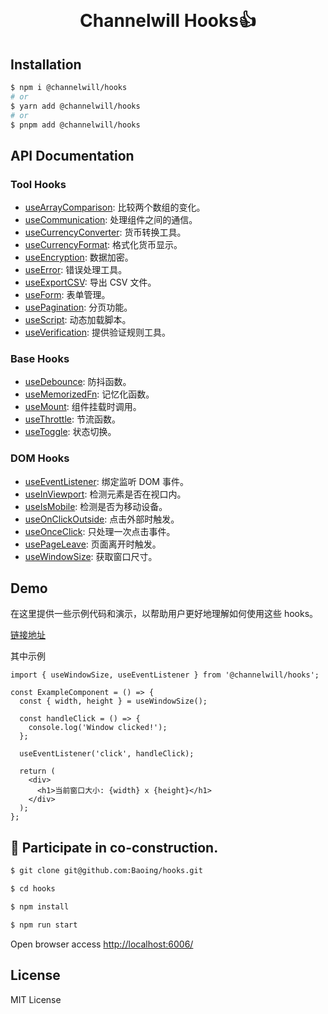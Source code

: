 <div align="center">
  <h1>
    <br/>
    <a href="#" style="display: flex; justify-content: center;gap: 8px;">
       <img src="https://www.channelwill.com/wp-content/uploads/2024/04/comparison_logo_3.svg" alt="" />
    </a>
    <br />
    Channelwill Hooks👍
  </h1>
</div>

## Installation

```bash
$ npm i @channelwill/hooks
# or
$ yarn add @channelwill/hooks
# or
$ pnpm add @channelwill/hooks
```

## API Documentation

### Tool Hooks

- [useArrayComparison](https://hooks-1be.pages.dev/?path=/docs/tool-hooks-usearraycomparison--docs): 比较两个数组的变化。
- [useCommunication](https://hooks-1be.pages.dev/?path=/docs/tool-hooks-usecommunication--docs): 处理组件之间的通信。
- [useCurrencyConverter](https://hooks-1be.pages.dev/?path=/docs/tool-hooks-usecurrencyconverter--docs): 货币转换工具。
- [useCurrencyFormat](https://hooks-1be.pages.dev/?path=/docs/tool-hooks-usecurrencyformat--docs): 格式化货币显示。
- [useEncryption](https://hooks-1be.pages.dev/?path=/docs/tool-hooks-useencryption--docs): 数据加密。
- [useError](https://hooks-1be.pages.dev/?path=/docs/tool-hooks-useerror--docs): 错误处理工具。
- [useExportCSV](https://hooks-1be.pages.dev/?path=/docs/tool-hooks-useexportcsv--docs): 导出 CSV 文件。
- [useForm](https://hooks-1be.pages.dev/?path=/docs/tool-hooks-useform--docs): 表单管理。
- [usePagination](https://hooks-1be.pages.dev/?path=/docs/tool-hooks-usepagination--docs): 分页功能。
- [useScript](https://hooks-1be.pages.dev/?path=/docs/tool-hooks-usescript--docs): 动态加载脚本。
- [useVerification](https://hooks-1be.pages.dev/?path=/docs/tool-hooks-useverification--docs): 提供验证规则工具。

### Base Hooks

- [useDebounce](https://hooks-1be.pages.dev/?path=/docs/base-hooks-usedebounce--docs): 防抖函数。
- [useMemorizedFn](https://hooks-1be.pages.dev/?path=/docs/base-hooks-usememorizedfn--docs): 记忆化函数。
- [useMount](https://hooks-1be.pages.dev/?path=/docs/base-hooks-usemount--docs): 组件挂载时调用。
- [useThrottle](https://hooks-1be.pages.dev/?path=/docs/base-hooks-usethrottle--docs): 节流函数。
- [useToggle](https://hooks-1be.pages.dev/?path=/docs/base-hooks-usetoggle--docs): 状态切换。

### DOM Hooks

- [useEventListener](https://hooks-1be.pages.dev/?path=/docs/dom-hooks-useeventlistener--docs): 绑定监听 DOM 事件。
- [useInViewport](https://hooks-1be.pages.dev/?path=/docs/dom-hooks-useinviewport--docs): 检测元素是否在视口内。
- [useIsMobile](https://hooks-1be.pages.dev/?path=/docs/dom-hooks-useismobile--docs): 检测是否为移动设备。
- [useOnClickOutside](https://hooks-1be.pages.dev/?path=/docs/dom-hooks-useonclickoutside--docs): 点击外部时触发。
- [useOnceClick](https://hooks-1be.pages.dev/?path=/docs/dom-hooks-useonceclick--docs): 只处理一次点击事件。
- [usePageLeave](https://hooks-1be.pages.dev/?path=/docs/dom-hooks-usepageleave--docs): 页面离开时触发。
- [useWindowSize](https://hooks-1be.pages.dev/?path=/docs/dom-hooks-usewindowsize--docs): 获取窗口尺寸。

## Demo

在这里提供一些示例代码和演示，以帮助用户更好地理解如何使用这些 hooks。

[链接地址](https://hooks-1be.pages.dev/)

其中示例

```tsx
import { useWindowSize, useEventListener } from '@channelwill/hooks';

const ExampleComponent = () => {
  const { width, height } = useWindowSize();

  const handleClick = () => {
    console.log('Window clicked!');
  };

  useEventListener('click', handleClick);

  return (
    <div>
      <h1>当前窗口大小: {width} x {height}</h1>
    </div>
  );
};

```

## 🤝 Participate in co-construction.

```bash
$ git clone git@github.com:Baoing/hooks.git

$ cd hooks

$ npm install

$ npm run start
```

Open browser access [http://localhost:6006/](http://localhost:6006/)


## License

MIT License
